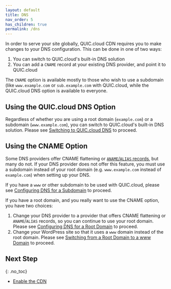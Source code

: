 ```yaml
---
layout: default
title: DNS
nav_order: 5
has_children: true
permalink: /dns
---
```


In order to serve your site globally, QUIC.cloud CDN requires you to make changes to your DNS configuration. This can be done in one of two ways:

1.  You can switch to QUIC.cloud's built-in DNS solution
2.  You can add a `CNAME` record at your existing DNS provider, and point it to QUIC.cloud

The `CNAME` option is available mostly to those who wish to use a subdomain (like `www.example.com` or `sub.example.com` with QUIC.cloud, while the QUIC.cloud DNS option is available to everyone.

## Using the QUIC.cloud DNS Option

Regardless of whether you are using a root domain (`example.com`) or a subdomain (`www.example.com`), you can switch to QUIC.cloud's built-in DNS solution. Please see [Switching to QUIC.cloud DNS](/quic-cloud-doc/dns/quiccloud-dns) to proceed.

## Using the CNAME Option

Some DNS providers offer CNAME flattening or [`ANAME`/`ALIAS` records](https://en.wikipedia.org/wiki/CNAME_record#ANAME_record), but many do not. If your DNS provider does not offer this feature, you must use a subdomain instead of your root domain (e.g. `www.example.com` instead of `example.com`) when setting up your DNS.

If you have a `www` or other subdomain to be used with QUIC.cloud, please see [Configuring DNS for a Subdomain](/quic-cloud-doc/cname-subdomain) to proceed.

If you have a root domain, and you really want to use the CNAME option, you have two choices:

1.  Change your DNS provider to a provider that offers CNAME flattening or `ANAME`/`ALIAS` records, so you can continue to use your root domain. Please see [Configuring DNS for a Root Domain](/quic-cloud-doc/cname-rootdomain) to proceed.
2.  Change your WordPress site so that it uses a `www` domain instead of the root domain. Please see [Switching from a Root Domain to a www Domain](/quic-cloud-doc/root-www) to proceed.

## Next Step
{: .no_toc} 
- [Enable the CDN](/quic-cloud-doc/cdn)